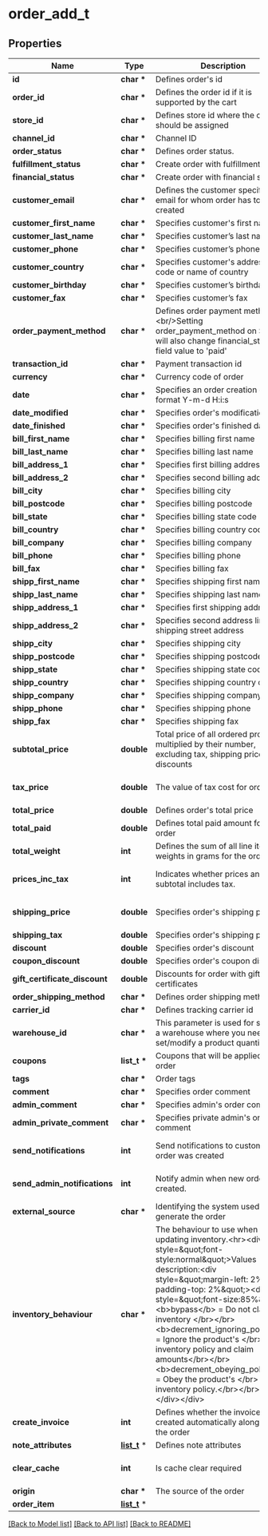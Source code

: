 # order_add_t

## Properties
Name | Type | Description | Notes
------------ | ------------- | ------------- | -------------
**id** | **char \*** | Defines order&#39;s id | [optional] 
**order_id** | **char \*** | Defines the order id if it is supported by the cart | [optional] 
**store_id** | **char \*** | Defines store id where the order should be assigned | [optional] 
**channel_id** | **char \*** | Channel ID | [optional] 
**order_status** | **char \*** | Defines order status. | 
**fulfillment_status** | **char \*** | Create order with fulfillment status | [optional] 
**financial_status** | **char \*** | Create order with financial status | [optional] 
**customer_email** | **char \*** | Defines the customer specified by email for whom order has to be created | 
**customer_first_name** | **char \*** | Specifies customer&#39;s first name | [optional] 
**customer_last_name** | **char \*** | Specifies customer’s last name | [optional] 
**customer_phone** | **char \*** | Specifies customer’s phone | [optional] 
**customer_country** | **char \*** | Specifies customer&#39;s address ISO code or name of country | [optional] 
**customer_birthday** | **char \*** | Specifies customer’s birthday | [optional] 
**customer_fax** | **char \*** | Specifies customer’s fax | [optional] 
**order_payment_method** | **char \*** | Defines order payment method.&lt;br/&gt;Setting order_payment_method on Shopify will also change financial_status field value to &#39;paid&#39; | [optional] 
**transaction_id** | **char \*** | Payment transaction id | [optional] 
**currency** | **char \*** | Currency code of order | [optional] 
**date** | **char \*** | Specifies an order creation date in format Y-m-d H:i:s | [optional] 
**date_modified** | **char \*** | Specifies order&#39;s  modification date | [optional] 
**date_finished** | **char \*** | Specifies order&#39;s  finished date | [optional] 
**bill_first_name** | **char \*** | Specifies billing first name | 
**bill_last_name** | **char \*** | Specifies billing last name | 
**bill_address_1** | **char \*** | Specifies first billing address | 
**bill_address_2** | **char \*** | Specifies second billing address | [optional] 
**bill_city** | **char \*** | Specifies billing city | 
**bill_postcode** | **char \*** | Specifies billing postcode | 
**bill_state** | **char \*** | Specifies billing state code | 
**bill_country** | **char \*** | Specifies billing country code | 
**bill_company** | **char \*** | Specifies billing company | [optional] 
**bill_phone** | **char \*** | Specifies billing phone | [optional] 
**bill_fax** | **char \*** | Specifies billing fax | [optional] 
**shipp_first_name** | **char \*** | Specifies shipping first name | [optional] 
**shipp_last_name** | **char \*** | Specifies shipping last name | [optional] 
**shipp_address_1** | **char \*** | Specifies first shipping address | [optional] 
**shipp_address_2** | **char \*** | Specifies second address line of a shipping street address | [optional] 
**shipp_city** | **char \*** | Specifies shipping city | [optional] 
**shipp_postcode** | **char \*** | Specifies shipping postcode | [optional] 
**shipp_state** | **char \*** | Specifies shipping state code | [optional] 
**shipp_country** | **char \*** | Specifies shipping country code | [optional] 
**shipp_company** | **char \*** | Specifies shipping company | [optional] 
**shipp_phone** | **char \*** | Specifies shipping phone | [optional] 
**shipp_fax** | **char \*** | Specifies shipping fax | [optional] 
**subtotal_price** | **double** | Total price of all ordered products multiplied by their number, excluding tax, shipping price and discounts | [optional] 
**tax_price** | **double** | The value of tax cost for order | [optional] [default to 0]
**total_price** | **double** | Defines order&#39;s total price | [optional] 
**total_paid** | **double** | Defines total paid amount for the order | [optional] 
**total_weight** | **int** | Defines the sum of all line item weights in grams for the order | [optional] 
**prices_inc_tax** | **int** | Indicates whether prices and subtotal includes tax. | [optional] [default to false]
**shipping_price** | **double** | Specifies order&#39;s shipping price | [optional] [default to 0]
**shipping_tax** | **double** | Specifies order&#39;s shipping price tax | [optional] 
**discount** | **double** | Specifies order&#39;s discount | [optional] 
**coupon_discount** | **double** | Specifies order&#39;s coupon discount | [optional] 
**gift_certificate_discount** | **double** | Discounts for order with gift certificates | [optional] 
**order_shipping_method** | **char \*** | Defines order shipping method | [optional] 
**carrier_id** | **char \*** | Defines tracking carrier id | [optional] 
**warehouse_id** | **char \*** | This parameter is used for selecting a warehouse where you need to set/modify a product quantity. | [optional] 
**coupons** | **list_t \*** | Coupons that will be applied to order | [optional] 
**tags** | **char \*** | Order tags | [optional] 
**comment** | **char \*** | Specifies order comment | [optional] 
**admin_comment** | **char \*** | Specifies admin&#39;s order comment | [optional] 
**admin_private_comment** | **char \*** | Specifies private admin&#39;s order comment | [optional] 
**send_notifications** | **int** | Send notifications to customer after order was created | [optional] [default to false]
**send_admin_notifications** | **int** | Notify admin when new order was created. | [optional] [default to false]
**external_source** | **char \*** | Identifying the system used to generate the order | [optional] 
**inventory_behaviour** | **char \*** | The behaviour to use when updating inventory.&lt;hr&gt;&lt;div style&#x3D;\&quot;font-style:normal\&quot;&gt;Values description:&lt;div style&#x3D;\&quot;margin-left: 2%; padding-top: 2%\&quot;&gt;&lt;div style&#x3D;\&quot;font-size:85%\&quot;&gt;&lt;b&gt;bypass&lt;/b&gt; &#x3D; Do not claim inventory &lt;/br&gt;&lt;/br&gt;&lt;b&gt;decrement_ignoring_policy&lt;/b&gt; &#x3D; Ignore the product&#39;s &lt;/br&gt; inventory policy and claim amounts&lt;/br&gt;&lt;/br&gt;&lt;b&gt;decrement_obeying_policy&lt;/b&gt; &#x3D;  Obey the product&#39;s &lt;/br&gt; inventory policy.&lt;/br&gt;&lt;/br&gt;&lt;/div&gt;&lt;/div&gt;&lt;/div&gt; | [optional] [default to 'bypass']
**create_invoice** | **int** | Defines whether the invoice is created automatically along with the order | [optional] [default to false]
**note_attributes** | [**list_t**](order_add_note_attributes_inner.md) \* | Defines note attributes | [optional] 
**clear_cache** | **int** | Is cache clear required | [optional] [default to true]
**origin** | **char \*** | The source of the order | [optional] 
**order_item** | [**list_t**](order_add_order_item_inner.md) \* |  | 

[[Back to Model list]](../README.md#documentation-for-models) [[Back to API list]](../README.md#documentation-for-api-endpoints) [[Back to README]](../README.md)


